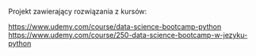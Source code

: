 Projekt zawierający rozwiązania z kursów:

https://www.udemy.com/course/data-science-bootcamp-python
https://www.udemy.com/course/250-data-science-bootcamp-w-jezyku-python
